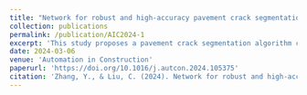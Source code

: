 ```yaml
---
title: "Network for robust and high-accuracy pavement crack segmentation"
collection: publications
permalink: /publication/AIC2024-1
excerpt: 'This study proposes a pavement crack segmentation algorithm called MixCrackNet. MixCrackNet leverages deformable convolution, weighted loss functions, an efficient multi-scale attention module, and the Mix Structure to identify pavement cracks. '
date: 2024-03-06
venue: 'Automation in Construction'
paperurl: 'https://doi.org/10.1016/j.autcon.2024.105375'
citation: 'Zhang, Y., & Liu, C. (2024). Network for robust and high-accuracy pavement crack segmentation. Automation in Construction, 162, Article 105375. https://doi.org/10.1016/j.autcon.2024.105375'
---
```

